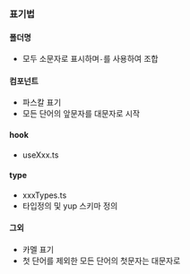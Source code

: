 ###

### 표기법

#### 폴더명

- 모두 소문자로 표시하며`-`를 사용하여 조합

#### 컴포넌트

- 파스칼 표기
- 모든 단어의 앞문자를 대문자로 시작

#### hook

- useXxx.ts

#### type

- xxxTypes.ts
- 타입정의 및 yup 스키마 정의

#### 그외

- 카멜 표기
- 첫 단어를 제외한 모든 단어의 첫문자는 대문자로

